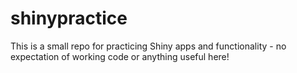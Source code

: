 # shinypractice

This is a small repo for practicing Shiny apps and functionality - no expectation of working code or anything useful here!
